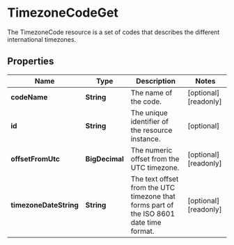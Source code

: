 

# TimezoneCodeGet

The TimezoneCode resource is a set of codes that describes the different international timezones.

## Properties

| Name | Type | Description | Notes |
|------------ | ------------- | ------------- | -------------|
|**codeName** | **String** | The name of the code. |  [optional] [readonly] |
|**id** | **String** | The unique identifier of the resource instance. |  [optional] |
|**offsetFromUtc** | **BigDecimal** | The numeric offset from the UTC timezone. |  [optional] [readonly] |
|**timezoneDateString** | **String** | The text offset from the UTC timezone that forms part of the ISO 8601 date time format. |  [optional] [readonly] |



